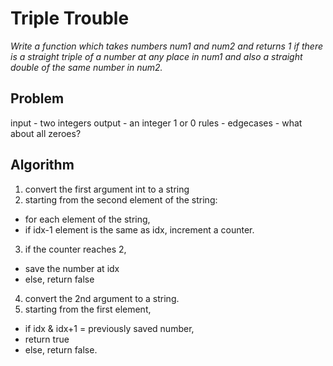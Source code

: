 # Triple Trouble
*Write a function which takes numbers num1 and num2 and returns 1 if there is a straight triple of a number at any place in num1 and also a straight double of the same number in num2.*

## Problem
input - two integers
output - an integer 1 or 0 
rules - 
edgecases - what about all zeroes?

## Algorithm
1. convert the first argument int to a string
2. starting from the second element of the string: 
  - for each element of the string, 
  - if idx-1 element is the same as idx, increment a counter.
3. if the counter reaches 2,
  - save the number at idx
  - else, return false
4. convert the 2nd argument to a string.
5. starting from the first element,
  - if idx & idx+1 = previously saved number,
  - return true
  - else, return false.